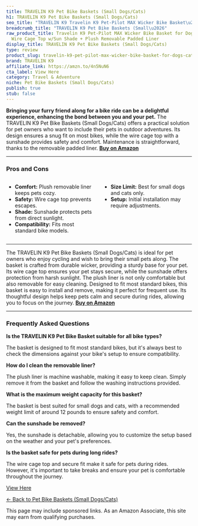 ```yaml
---
title: TRAVELIN K9 Pet Bike Baskets (Small Dogs/Cats)
h1: TRAVELIN K9 Pet Bike Baskets (Small Dogs/Cats)
seo_title: "TRAVELIN K9 Travelin K9 Pet-Pilot MAX Wicker Bike Basket\u2026"
breadcrumb_title: "TRAVELIN K9 Pet Bike Baskets (Small\u2026"
raw_product_title: Travelin K9 Pet-Pilot MAX Wicker Bike Basket for Dogs/Cats - Includes
  Wire Cage Top w/Sun Shade + Plush Removable Padded Liner
display_title: TRAVELIN K9 Pet Bike Baskets (Small Dogs/Cats)
type: review
product_slug: travelin-k9-pet-pilot-max-wicker-bike-basket-for-dogs-cats-includes-wir-403a9298
brand: TRAVELIN K9
affiliate_link: https://amzn.to/4n5NuN6
cta_label: View Here
category: Travel & Adventure
niche: Pet Bike Baskets (Small Dogs/Cats)
publish: true
stub: false
---
```


<div id="intro" class="full-width">
  <p><strong>Bringing your furry friend along for a bike ride can be a delightful experience, enhancing the bond between you and your pet.</strong> The TRAVELIN K9 Pet Bike Baskets (Small Dogs/Cats) offers a practical solution for pet owners who want to include their pets in outdoor adventures. Its design ensures a snug fit on most bikes, while the wire cage top with a sunshade provides safety and comfort. Maintenance is straightforward, thanks to the removable padded liner. <a href="https://amzn.to/4n5NuN6" rel="nofollow sponsored noopener" target="_blank"><strong>Buy on Amazon</strong></a></p>
</div>

<hr />
<h3 id="pros-cons">Pros and Cons</h3>
<div class="pc-grid" style="display:grid;grid-template-columns:1fr 1fr;gap:16px;">
  <ul>
    <li><strong>Comfort:</strong> Plush removable liner keeps pets cozy.</li>
    <li><strong>Safety:</strong> Wire cage top prevents escapes.</li>
    <li><strong>Shade:</strong> Sunshade protects pets from direct sunlight.</li>
    <li><strong>Compatibility:</strong> Fits most standard bike models.</li>
  </ul>
  <ul>
    <li><strong>Size Limit:</strong> Best for small dogs and cats only.</li>
    <li><strong>Setup:</strong> Initial installation may require adjustments.</li>
  </ul>
</div>
<hr />

<div class="full-width">
  <p>The TRAVELIN K9 Pet Bike Baskets (Small Dogs/Cats) is ideal for pet owners who enjoy cycling and wish to bring their small pets along. The basket is crafted from durable wicker, providing a sturdy base for your pet. Its wire cage top ensures your pet stays secure, while the sunshade offers protection from harsh sunlight. The plush liner is not only comfortable but also removable for easy cleaning. Designed to fit most standard bikes, this basket is easy to install and remove, making it perfect for frequent use. Its thoughtful design helps keep pets calm and secure during rides, allowing you to focus on the journey. <a href="https://amzn.to/4n5NuN6" rel="nofollow sponsored noopener" target="_blank"><strong>Buy on Amazon</strong></a></p>
</div>

<hr />
<h3 id="faqs">Frequently Asked Questions</h3>

<p><strong>Is the TRAVELIN K9 Pet Bike Basket suitable for all bike types?</strong></p>
<p>The basket is designed to fit most standard bikes, but it's always best to check the dimensions against your bike's setup to ensure compatibility.</p>

<p><strong>How do I clean the removable liner?</strong></p>
<p>The plush liner is machine washable, making it easy to keep clean. Simply remove it from the basket and follow the washing instructions provided.</p>

<p><strong>What is the maximum weight capacity for this basket?</strong></p>
<p>The basket is best suited for small dogs and cats, with a recommended weight limit of around 12 pounds to ensure safety and comfort.</p>

<p><strong>Can the sunshade be removed?</strong></p>
<p>Yes, the sunshade is detachable, allowing you to customize the setup based on the weather and your pet's preferences.</p>

<p><strong>Is the basket safe for pets during long rides?</strong></p>
<p>The wire cage top and secure fit make it safe for pets during rides. However, it's important to take breaks and ensure your pet is comfortable throughout the journey.</p>
<p><a class="btn" href="https://amzn.to/4n5NuN6" target="_blank" rel="nofollow sponsored noopener">View Here</a></p>
<p><a href="/roundups/travel-adventure/pet-bike-baskets-small-dogs-cats-/">← Back to Pet Bike Baskets (Small Dogs/Cats)</a></p>
<aside class="disclosure">This page may include sponsored links. As an Amazon Associate, this site may earn from qualifying purchases.</aside>

